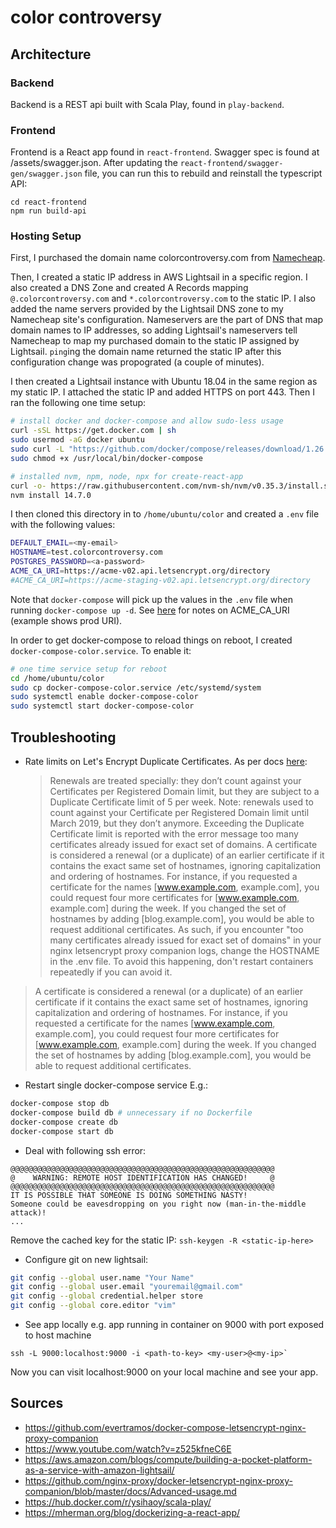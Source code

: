 # color controversy

## Architecture

### Backend

Backend is a REST api built with Scala Play, found in `play-backend`.

### Frontend

Frontend is a React app found in `react-frontend`. Swagger spec is found at <url-to-backend>/assets/swagger.json. After updating the `react-frontend/swagger-gen/swagger.json` file, you can run this to rebuild and reinstall the typescript API:

```
cd react-frontend
npm run build-api
```

### Hosting Setup

First, I purchased the domain name colorcontroversy.com from [Namecheap](namecheap.com).

Then, I created a static IP address in AWS Lightsail in a specific region. I also created a DNS Zone and created A Records mapping `@.colorcontroversy.com` and `*.colorcontroversy.com` to the static IP. I also added the name servers provided by the Lightsail DNS zone to my Namecheap site's configuration. Nameservers are the part of DNS that map domain names to IP addresses, so adding Lightsail's nameservers tell Namecheap to map my purchased domain to the static IP assigned by Lightsail. `ping`ing the domain name returned the static IP after this configuration change was propograted (a couple of minutes).

I then created a Lightsail instance with Ubuntu 18.04 in the same region as my static IP. I attached the static IP and added HTTPS on port 443. Then I ran the following one time setup:

```sh
# install docker and docker-compose and allow sudo-less usage
curl -sSL https://get.docker.com | sh
sudo usermod -aG docker ubuntu
sudo curl -L "https://github.com/docker/compose/releases/download/1.26.2/docker-compose-$(uname -s)-$(uname -m)" -o /usr/local/bin/docker-compose
sudo chmod +x /usr/local/bin/docker-compose

# installed nvm, npm, node, npx for create-react-app
curl -o- https://raw.githubusercontent.com/nvm-sh/nvm/v0.35.3/install.sh | bash
nvm install 14.7.0
```

I then cloned this directory in to `/home/ubuntu/color` and created a `.env` file with the following values:

```sh
DEFAULT_EMAIL=<my-email>
HOSTNAME=test.colorcontroversy.com
POSTGRES_PASSWORD=<a-password>
ACME_CA_URI=https://acme-v02.api.letsencrypt.org/directory
#ACME_CA_URI=https://acme-staging-v02.api.letsencrypt.org/directory
```

Note that `docker-compose` will pick up the values in the `.env` file when running `docker-compose up -d`. See [here](https://github.com/nginx-proxy/docker-letsencrypt-nginx-proxy-companion/blob/9806ba25871d26a3eadeecf3771afd3378f0b01a/docs/Container-configuration.md) for notes on ACME_CA_URI (example shows prod URI).

In order to get docker-compose to reload things on reboot, I created `docker-compose-color.service`. To enable it:

```sh
# one time service setup for reboot
cd /home/ubuntu/color
sudo cp docker-compose-color.service /etc/systemd/system
sudo systemctl enable docker-compose-color
sudo systemctl start docker-compose-color
```

## Troubleshooting

- Rate limits on Let's Encrypt Duplicate Certificates. As per docs [here](https://letsencrypt.org/docs/rate-limits/):
  > Renewals are treated specially: they don’t count against your Certificates per Registered Domain limit, but they are subject to a Duplicate Certificate limit of 5 per week. Note: renewals used to count against your Certificate per Registered Domain limit until March 2019, but they don’t anymore. Exceeding the Duplicate Certificate limit is reported with the error message too many certificates already issued for exact set of domains.
  > A certificate is considered a renewal (or a duplicate) of an earlier certificate if it contains the exact same set of hostnames, ignoring capitalization and ordering of hostnames. For instance, if you requested a certificate for the names [www.example.com, example.com], you could request four more certificates for [www.example.com, example.com] during the week. If you changed the set of hostnames by adding [blog.example.com], you would be able to request additional certificates.
  > As such, if you encounter "too many certificates already issued for exact set of domains" in your nginx letsencrypt proxy companion logs, change the HOSTNAME in the .env file. To avoid this happening, don't restart containers repeatedly if you can avoid it.

> A certificate is considered a renewal (or a duplicate) of an earlier certificate if it contains the exact same set of hostnames, ignoring capitalization and ordering of hostnames. For instance, if you requested a certificate for the names [www.example.com, example.com], you could request four more certificates for [www.example.com, example.com] during the week. If you changed the set of hostnames by adding [blog.example.com], you would be able to request additional certificates.

- Restart single docker-compose service
  E.g.:

```sh
docker-compose stop db
docker-compose build db # unnecessary if no Dockerfile
docker-compose create db
docker-compose start db
```

- Deal with following ssh error:

```
@@@@@@@@@@@@@@@@@@@@@@@@@@@@@@@@@@@@@@@@@@@@@@@@@@@@@@@@@@@
@    WARNING: REMOTE HOST IDENTIFICATION HAS CHANGED!     @
@@@@@@@@@@@@@@@@@@@@@@@@@@@@@@@@@@@@@@@@@@@@@@@@@@@@@@@@@@@
IT IS POSSIBLE THAT SOMEONE IS DOING SOMETHING NASTY!
Someone could be eavesdropping on you right now (man-in-the-middle attack)!
...
```

Remove the cached key for the static IP:
`ssh-keygen -R <static-ip-here>`

- Configure git on new lightsail:

```bash
git config --global user.name "Your Name"
git config --global user.email "youremail@gmail.com"
git config --global credential.helper store
git config --global core.editor "vim"
```

- See app locally
  e.g. app running in container on 9000 with port exposed to host machine

```
ssh -L 9000:localhost:9000 -i <path-to-key> <my-user>@<my-ip>`
```

Now you can visit localhost:9000 on your local machine and see your app.

## Sources

- https://github.com/evertramos/docker-compose-letsencrypt-nginx-proxy-companion
- https://www.youtube.com/watch?v=z525kfneC6E
- https://aws.amazon.com/blogs/compute/building-a-pocket-platform-as-a-service-with-amazon-lightsail/
- https://github.com/nginx-proxy/docker-letsencrypt-nginx-proxy-companion/blob/master/docs/Advanced-usage.md
- https://hub.docker.com/r/ysihaoy/scala-play/
- https://mherman.org/blog/dockerizing-a-react-app/

